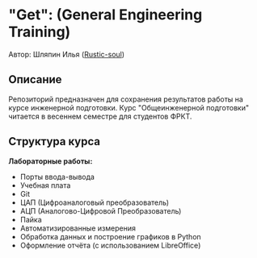 # "Get": (General Engineering Training)

Автор: Шляпин Илья ([Rustic-soul](https://github.com/Rustic-soul))

## Описание

Репозиторий предназначен для сохранения результатов работы на курсе инженерной подготовки. Курс "Общеинженерной подготовки" читается в весеннем семестре для студентов ФРКТ.

## Структура курса
   **Лабораторные работы:**
   - Порты ввода-вывода
   - Учебная плата
   - Git
   - ЦАП (Цифроаналоговый преобразователь)
   - АЦП (Аналогово-Цифровой Преобразователь)
   - Пайка
   - Автоматизированные измерения
   - Обработка данных и построение графиков в Python
   - Оформление отчёта (с использованием LibreOffice)
